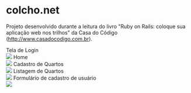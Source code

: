 # colcho.net
Projeto desenvolvido durante a leitura do livro "Ruby on Rails: coloque sua aplicação web nos trilhos" da Casa do Código (http://www.casadocodigo.com.br).

Tela de Login 
<br>
<img src="http://s17.postimg.org/crn2ix0zz/Captura_de_tela_de_2015_12_01_01_16_59.png">
Home 
<br>
<img src="http://s1.postimg.org/ig6ig1b8v/Captura_de_tela_de_2015_12_01_01_47_44.png">
Cadastro de Quartos 
<br>
<img src="http://s18.postimg.org/hwb1ptd61/Captura_de_tela_de_2015_12_01_01_48_04.png">
Listagem de Quartos 
<br>
<img src="http://s23.postimg.org/v63w81s0b/Captura_de_tela_de_2015_12_01_01_48_20.png">
Formulário de cadastro de usuário 
<br>
<img src="http://s22.postimg.org/adqm0np8x/Captura_de_tela_de_2015_12_01_01_49_06.png">
